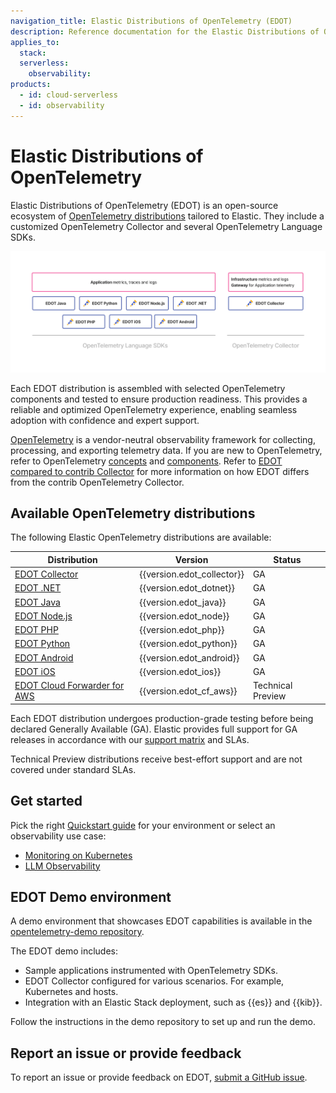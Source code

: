 ```yaml
---
navigation_title: Elastic Distributions of OpenTelemetry (EDOT)
description: Reference documentation for the Elastic Distributions of OpenTelemetry (EDOT).
applies_to:
  stack:
  serverless:
    observability:
products:
  - id: cloud-serverless
  - id: observability
---
```


# Elastic Distributions of OpenTelemetry

Elastic Distributions of OpenTelemetry (EDOT) is an open-source ecosystem of [OpenTelemetry distributions](https://opentelemetry.io/docs/concepts/distributions/) tailored to Elastic. They include a customized OpenTelemetry Collector and several OpenTelemetry Language SDKs.

![EDOT-Distributions](images/EDOT-SDKs-Collector.png)

Each EDOT distribution is assembled with selected OpenTelemetry components and tested to ensure production readiness. This provides a reliable and optimized OpenTelemetry experience, enabling seamless adoption with confidence and expert support.

[OpenTelemetry](https://opentelemetry.io/docs/) is a vendor-neutral observability framework for collecting, processing, and exporting telemetry data. If you are new to OpenTelemetry, refer to OpenTelemetry [concepts](https://opentelemetry.io/docs/concepts/) and [components](https://opentelemetry.io/docs/concepts/components/). Refer to [EDOT compared to contrib Collector](/reference/compatibility/edot-vs-upstream.md) for more information on how EDOT differs from the contrib OpenTelemetry Collector.


## Available OpenTelemetry distributions

The following Elastic OpenTelemetry distributions are available:

| Distribution | Version | Status |
| ------------ | ------- | ------ |
| [EDOT Collector](elastic-agent://reference/edot-collector/index.md) | {{version.edot_collector}} | GA |
| [EDOT .NET](elastic-otel-dotnet://reference/edot-dotnet/index.md) | {{version.edot_dotnet}} | GA |
| [EDOT Java](elastic-otel-java://reference/edot-java/index.md) | {{version.edot_java}} | GA |
| [EDOT Node.js](elastic-otel-node://reference/edot-node/index.md) | {{version.edot_node}} | GA |
| [EDOT PHP](elastic-otel-php://reference/edot-php/index.md) | {{version.edot_php}} | GA |
| [EDOT Python](elastic-otel-python://reference/edot-python/index.md) | {{version.edot_python}} | GA |
| [EDOT Android](apm-agent-android://reference/edot-android/index.md) | {{version.edot_android}} | GA |
| [EDOT iOS](apm-agent-ios://reference/edot-ios/index.md) | {{version.edot_ios}} | GA |
| [EDOT Cloud Forwarder for AWS](/reference/edot-cloud-forwarder/aws.md) | {{version.edot_cf_aws}} | Technical Preview |

Each EDOT distribution undergoes production-grade testing before being declared Generally Available (GA). Elastic provides full support for GA releases in accordance with our [support matrix](https://www.elastic.co/support/matrix) and SLAs.

Technical Preview distributions receive best-effort support and are not covered under standard SLAs.

## Get started

Pick the right [Quickstart guide](docs-content://solutions/observability/get-started/opentelemetry/quickstart/index.md) for your environment or select an observability use case:

- [Monitoring on Kubernetes](docs-content://solutions/observability/get-started/opentelemetry/use-cases/kubernetes/index.md)
- [LLM Observability](docs-content://solutions/observability/get-started/opentelemetry/use-cases/llms/index.md)

## EDOT Demo environment

A demo environment that showcases EDOT capabilities is available in the [opentelemetry-demo repository](https://github.com/elastic/opentelemetry-demo).

The EDOT demo includes:

*   Sample applications instrumented with OpenTelemetry SDKs.
*   EDOT Collector configured for various scenarios. For example, Kubernetes and hosts.
*   Integration with an Elastic Stack deployment, such as {{es}} and {{kib}}.

Follow the instructions in the demo repository to set up and run the demo.

## Report an issue or provide feedback

To report an issue or provide feedback on EDOT, [submit a GitHub issue](https://github.com/elastic/opentelemetry/issues/new/choose).
